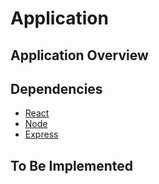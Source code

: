 # Application

## Application Overview

## Dependencies

+ [React](https://facebook.github.io/react)
+ [Node](https://nodejs.org)
+ [Express](https://nodejs.org)

## To Be Implemented